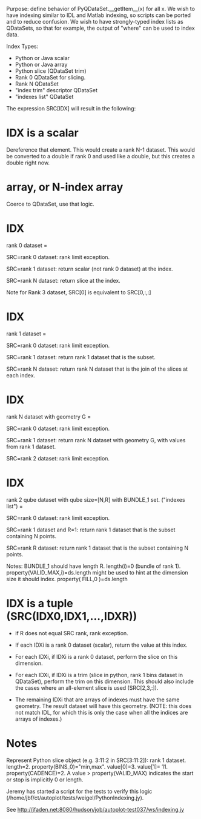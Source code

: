 Purpose: define behavior of PyQDataSet.\_\_getItem\_\_(x) for all x. We
wish to have indexing similar to IDL and Matlab indexing, so scripts can
be ported and to reduce confusion. We wish to have strongly-typed index
lists as QDataSets, so that for example, the output of "where" can be
used to index data.

Index Types:

  - Python or Java scalar
  - Python or Java array
  - Python slice (QDataSet trim)
  - Rank 0 QDataSet for slicing.
  - Rank N QDataSet
  - "index trim" descriptor QDataSet
  - "indexes list" QDataSet

The expression SRC\[IDX\] will result in the following:

# IDX is a scalar

Dereference that element. This would create a rank N-1 dataset. This
would be converted to a double if rank 0 and used like a double, but
this creates a double right now.

# array, or N-index array

Coerce to QDataSet, use that logic.

# IDX

rank 0 dataset =

SRC=rank 0 dataset: rank limit exception.

SRC=rank 1 dataset: return scalar (not rank 0 dataset) at the index.

SRC=rank N dataset: return slice at the index.

Note for Rank 3 dataset, SRC\[0\] is equivalent to SRC\[0,:,:\]

# IDX

rank 1 dataset =

SRC=rank 0 dataset: rank limit exception.

SRC=rank 1 dataset: return rank 1 dataset that is the subset.

SRC=rank N dataset: return rank N dataset that is the join of the slices
at each index.

# IDX

rank N dataset with geometry G =

SRC=rank 0 dataset: rank limit exception.

SRC=rank 1 dataset: return rank N dataset with geometry G, with values
from rank 1 dataset.

SRC=rank 2 dataset: rank limit exception.

# IDX

rank 2 qube dataset with qube size=\[N,R\] with BUNDLE\_1 set. ("indexes
list") =

SRC=rank 0 dataset: rank limit exception.

SRC=rank 1 dataset and R=1: return rank 1 dataset that is the subset
containing N points.

SRC=rank R dataset: return rank 1 dataset that is the subset containing
N points.

Notes: BUNDLE\_1 should have length R. length(i)=0 (bundle of rank 1).
property(VALID\_MAX,i)=ds.length might be used to hint at the dimension
size it should index. property( FILL,0 )=ds.length

# IDX is a tuple (SRC(IDX0,IDX1,...,IDXR))

  - if R does not equal SRC rank, rank exception.

<!-- end list -->

  - If each IDXi is a rank 0 dataset (scalar), return the value at this
    index.

<!-- end list -->

  - For each IDXi, if IDXi is a rank 0 dataset, perform the slice on
    this dimension.

<!-- end list -->

  - For each IDXi, if IDXi is a trim (slice in python, rank 1 bins
    dataset in QDataSet), perform the trim on this dimension. This
    should also include the cases where an all-element slice is used
    (SRC\[2,3,:\]).

<!-- end list -->

  - The remaining IDXi that are arrays of indexes must have the same
    geometry. The result dataset will have this geometry. (NOTE: this
    does not match IDL, for which this is only the case when all the
    indices are arrays of indexes.)

# Notes

Represent Python slice object (e.g. 3:11:2 in SRC\[3:11:2\]): rank 1
dataset. length=2. property(BINS\_0)="min,max". value\[0\]=3.
value\[1\]= 11. property(CADENCE)=2. A value \> property(VALID\_MAX)
indicates the start or stop is implicitly 0 or length.

Jeremy has started a script for the tests to verify this logic
(/home/jbf/ct/autoplot/tests/weigel/PythonIndexing.jy).

See <http://jfaden.net:8080/hudson/job/autoplot-test037/ws/indexing.jy>
